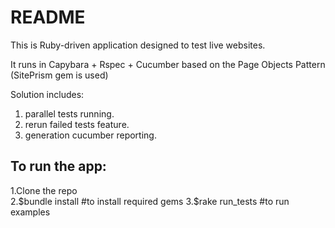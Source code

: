 # README

This is Ruby-driven application designed to test live websites. 

It runs in Capybara + Rspec + Cucumber based on the Page Objects Pattern (SitePrism gem is used)

Solution includes:  
 1. parallel tests running.
 2. rerun failed tests feature. 
 3. generation cucumber reporting.

To run the app:
--------------

1.Clone the repo  
2.$bundle install   #to install required gems  
3.$rake run_tests   #to run examples